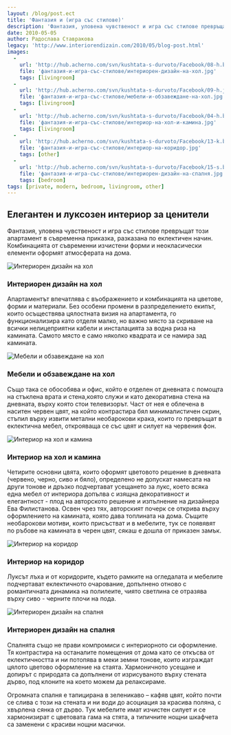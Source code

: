 ```yaml
---
layout: /blog/post.ect
title: 'Фантазия и (игра със стилове)'
description: 'Фантазия, уловена чувственост и игра със стилове превръщат този апартамент в съвременна приказка, разказана по еклектичен начин. Комбинацията от съвременни изчистени форми и неокласически елементи оформят атмосферата на дома.'
date: 2010-05-05
author: Радослава Ставракова
legacy: 'http://www.interiorendizain.com/2010/05/blog-post.html'
images:
  -
    url: 'http://hub.acherno.com/svn/kushtata-s-durvoto/Facebook/08-h.bmp'
    file: 'фантазия-и-игра-със-стилове/интериорен-дизайн-на-хол.jpg'
    tags: [livingroom]
  -
    url: 'http://hub.acherno.com/svn/kushtata-s-durvoto/Facebook/09-h.jpg'
    file: 'фантазия-и-игра-със-стилове/мебели-и-обзавеждане-на-хол.jpg'
    tags: [livingroom]
  -
    url: 'http://hub.acherno.com/svn/kushtata-s-durvoto/Facebook/04-h.bmp'
    file: 'фантазия-и-игра-със-стилове/интериор-на-хол-и-камина.jpg'
    tags: [livingroom]
  -
    url: 'http://hub.acherno.com/svn/kushtata-s-durvoto/Facebook/13-k.bmp'
    file: 'фантазия-и-игра-със-стилове/интериор-на-коридор.jpg'
    tags: [other]
  -
    url: 'http://hub.acherno.com/svn/kushtata-s-durvoto/Facebook/15-s.bmp'
    file: 'фантазия-и-игра-със-стилове/интериорен-дизайн-на-спалня.jpg'
    tags: [bedroom]
tags: [private, modern, bedroom, livingroom, other]
---
```

## **Елегантен** и **луксозен интериор** за ценители
Фантазия, уловена чувственост и игра със стилове превръщат този апартамент в съвременна приказка, разказана по еклектичен начин. Комбинацията от съвременни изчистени форми и неокласически елементи оформят атмосферата на дома.

![Интериорен дизайн на хол](фантазия-и-игра-със-стилове/интериорен-дизайн-на-хол.jpg)
### Интериорен дизайн на **хол**

Aпартаментът впечатлява с въображението и комбинацията на цветове, форми и материали. Без особени промени в разпределението екипът, които осъществява цялостната визия на апартамента, го функционализира като отделя малко, но важно място за скриване на всички нелицеприятни кабели и инсталацията за водна риза на камината. Самото място е само няколко квадрата и се намира зад камината.

![Мебели и обзавеждане на хол](фантазия-и-игра-със-стилове/мебели-и-обзавеждане-на-хол.jpg)
### Мебели и обзавеждане на **хол**

Също така се обособява и офис, който е отделен от дневната с помощта на стъклена врата и стена,която служи и като декоративна стена на дневната, върху която стои телевизорът. Част от нея е облечена в наситен червен цвят, на който контрастира бял минималистичен скрин, стъпил  върху извити метални необарокови крака, които го превръщат в еклектична мебел, открояваща се със цвят и силует на червения фон.

![Интериор на хол и камина](фантазия-и-игра-със-стилове/интериор-на-хол-и-камина.jpg)
### Интериор на **хол и камина**

Четирите основни цвята, които оформят цветовото решение в дневната (червено, черно, сиво и бяло), определено не допускат намесата на други тонове и дръзко подчертават усещането за лукс, което всяка една мебел от интериора допълва с изящна декоративност и елегантност - плод на авторското решение и изпълнение на дизайнера Ева Филистанова. Освен чрез тях, авторският почерк се открива върху оформлението на камината, която дава топлината на дома. Същите необарокови мотиви, които присъстват и в мебелите, тук се появявят по ръбове на камината в черен цвят, сякаш е дошла от приказен замък.

![Интериор на коридор](фантазия-и-игра-със-стилове/интериор-на-коридор.jpg)
### Интериор на **коридор**

Луксът лъха и от коридорите, където рамките на огледалата и мебелите подчертават еклектичното очарование, допълнено отново с романтичната динамика на полилеите, чиято светлина се отразява върху сиво - черните плочи на пода.

![Интериорен дизайн на спалня](фантазия-и-игра-със-стилове/интериорен-дизайн-на-спалня.jpg)
### Интериорен дизайн на **спалня**

Спалнята също не прави компромиси с интериорното си оформление. Тя контрастира на останалите помещения от дома като се откъсва от еклектичността и ни потопява в меки земни тонове, които изграждат цялото цветово оформление на стаята. Хармоничното усещане и допирът с природата са допълнени от изрисуваното върху стената дърво, под клоните на което можем да релаксираме.

Огромната спалня е тапицирана в зеленикаво – кафяв цвят, който почти се слива с този на стената и ни води до асоциация за красива поляна, с хвърлена сянка от дърво. Тук мебелите имат изчистен силует и се хармонизират с цветовата гама на стята, а типичните нощни шкафчета са заменени с красиви нощни масички.
